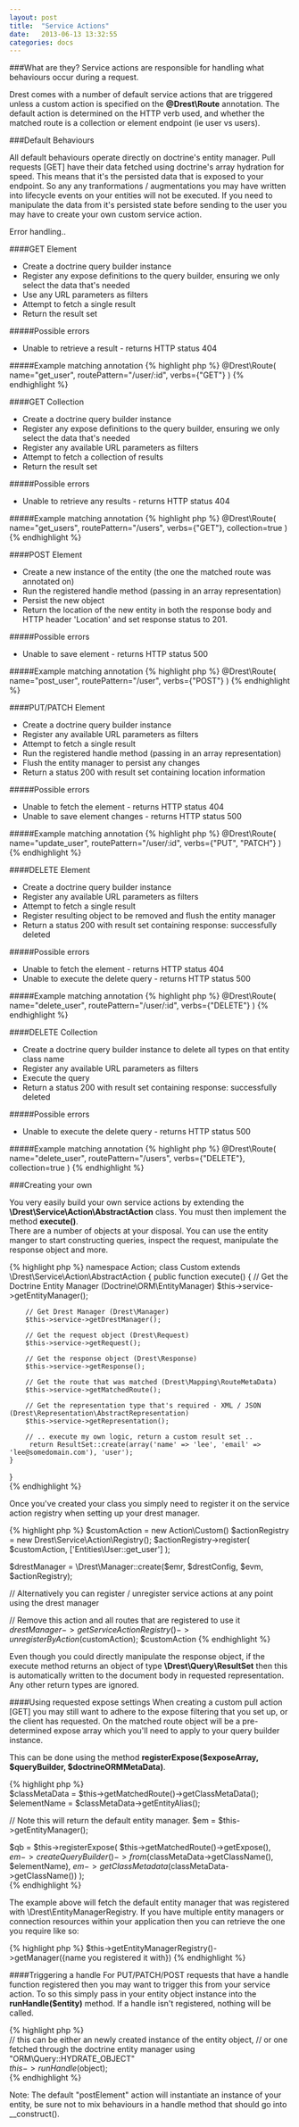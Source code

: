 ```yaml
---
layout: post
title:  "Service Actions"
date:   2013-06-13 13:32:55
categories: docs
---
```



###What are they?
Service actions are responsible for handling what behaviours occur during a request.

Drest comes with a number of default service actions that are triggered unless a custom action is specified on the **@Drest\Route** annotation.
The default action is determined on the HTTP verb used, and whether the matched route is a collection or element endpoint (ie user vs users). 

###Default Behaviours

All default behaviours operate directly on doctrine's entity manager. 
Pull requests \[GET\] have their data fetched using doctrine's array hydration for speed. This means that it's the persisted data that is exposed to your endpoint.
So any any tranformations / augmentations you may have written into lifecycle events on your entities will not be executed. If you need to manipulate the data from it's persisted state before sending to the user you may have to create your own custom service action.




Error handling..

####GET Element

- Create a doctrine query builder instance
- Register any expose definitions to the query builder, ensuring we only select the data that's needed
- Use any URL parameters as filters
- Attempt to fetch a single result
- Return the result set

#####Possible errors
- Unable to retrieve a result - returns HTTP status 404

#####Example matching annotation
{% highlight php %}
@Drest\Route(
   name="get_user",
   routePattern="/user/:id",
   verbs={"GET"}
)
{% endhighlight %}

####GET Collection

- Create a doctrine query builder instance
- Register any expose definitions to the query builder, ensuring we only select the data that's needed
- Register any available URL parameters as filters
- Attempt to fetch a collection of results
- Return the result set

#####Possible errors
- Unable to retrieve any results - returns HTTP status 404

#####Example matching annotation
{% highlight php %}
@Drest\Route(
   name="get_users",
   routePattern="/users",
   verbs={"GET"},
   collection=true
)
{% endhighlight %}

####POST Element

- Create a new instance of the entity (the one the matched route was annotated on)
- Run the registered handle method (passing in an array representation)
- Persist the new object
- Return the location of the new entity in both the response body and HTTP header 'Location' and set response status to 201.

#####Possible errors
- Unable to save element - returns HTTP status 500

#####Example matching annotation
{% highlight php %}
@Drest\Route(
    name="post_user", 
    routePattern="/user", 
    verbs={"POST"}
)
{% endhighlight %}

####PUT/PATCH Element

- Create a doctrine query builder instance
- Register any available URL parameters as filters
- Attempt to fetch a single result
- Run the registered handle method (passing in an array representation)
- Flush the entity manager to persist any changes
- Return a status 200 with result set containing location information

#####Possible errors
- Unable to fetch the element - returns HTTP status 404
- Unable to save element changes - returns HTTP status 500

#####Example matching annotation
{% highlight php %}
@Drest\Route(
    name="update_user", 
    routePattern="/user/:id", 
    verbs={"PUT", "PATCH"}
)
{% endhighlight %}

####DELETE Element

- Create a doctrine query builder instance
- Register any available URL parameters as filters
- Attempt to fetch a single result
- Register resulting object to be removed and flush the entity manager
- Return a status 200 with result set containing response: successfully deleted

#####Possible errors
- Unable to fetch the element - returns HTTP status 404
- Unable to execute the delete query - returns HTTP status 500

#####Example matching annotation
{% highlight php %}
@Drest\Route(
    name="delete_user", 
    routePattern="/user/:id", 
    verbs={"DELETE"}
)
{% endhighlight %}

####DELETE Collection

- Create a doctrine query builder instance to delete all types on that entity class name
- Register any available URL parameters as filters
- Execute the query
- Return a status 200 with result set containing response: successfully deleted

#####Possible errors
- Unable to execute the delete query - returns HTTP status 500

#####Example matching annotation
{% highlight php %}
@Drest\Route(
    name="delete_user", 
    routePattern="/users", 
    verbs={"DELETE"},
    collection=true
)
{% endhighlight %}

###Creating your own

You very easily build your own service actions by extending the **\Drest\Service\Action\AbstractAction** class. You must then implement the method **execute()**.             
There are a number of objects at your disposal. You can use the entity manger to start constructing queries, inspect the request, manipulate the response object and more.              
               
{% highlight php %}
namespace Action;
class Custom extends \Drest\Service\Action\AbstractAction
{
    public function execute()
    {
        // Get the Doctrine Entity Manager (Doctrine\ORM\EntityManager)
        $this->service->getEntityManager();
        
        // Get Drest Manager (Drest\Manager)
        $this->service->getDrestManager();
        
        // Get the request object (Drest\Request)
        $this->service->getRequest();
        
        // Get the response object (Drest\Response)
        $this->service->getResponse();
        
        // Get the route that was matched (Drest\Mapping\RouteMetaData)
        $this->service->getMatchedRoute();
        
        // Get the representation type that's required - XML / JSON (Drest\Representation\AbstractRepresentation)
        $this->service->getRepresentation();           
        
        // .. execute my own logic, return a custom result set ..
         return ResultSet::create(array('name' => 'lee', 'email' => 'lee@somedomain.com'), 'user');
    }
}        
{% endhighlight %}       
               
Once you've created your class you simply need to register it on the service action registry when setting up your drest manager.

{% highlight php %}
$customAction = new Action\Custom()
$actionRegistry = new Drest\Service\Action\Registry();
$actionRegistry->register(
    $customAction,
    ['Entities\User::get_user']
);

$drestManager = \Drest\Manager::create($emr, $drestConfig, $evm, $actionRegistry);

// Alternatively you can register / unregister service actions at any point using the drest manager

// Remove this action and all routes that are registered to use it
$drestManager->getServiceActionRegistry()->unregisterByAction($customAction);
$customAction
{% endhighlight %}   

Even though you could directly manipulate the response object, if the execute method returns an object of type **\Drest\Query\ResultSet** then this is automatically written to the document body in requested representation. Any other return types are ignored.
            
####Using requested expose settings
When creating a custom pull action \[GET\] you may still want to adhere to the expose filtering that you set up, or the client has requested.
On the matched route object will be a pre-determined expose array which you'll need to apply to your query builder instance. 

This can be done using the method **registerExpose($exposeArray, $queryBuilder, $doctrineORMMetaData)**.

{% highlight php %}  
$classMetaData = $this->getMatchedRoute()->getClassMetaData();
$elementName = $classMetaData->getEntityAlias();

// Note this will return the default entity manager.
$em = $this->getEntityManager();

$qb = $this->registerExpose(
    $this->getMatchedRoute()->getExpose(),
    $em->createQueryBuilder()->from($classMetaData->getClassName(), $elementName),
    $em->getClassMetadata($classMetaData->getClassName())
);  
 {% endhighlight %}

The example above will fetch the default entity manager that was registered with \Drest\EntityManagerRegistry.
If you have multiple entity managers or connection resources within your application then you can retrieve the one you require like so:

{% highlight php %}
$this->getEntityManagerRegistry()->getManager({name you registered it with})
{% endhighlight %}


####Triggering a handle
For PUT/PATCH/POST requests that have a handle function registered then you may want to trigger this from your service action. 
To so this simply pass in your entity object instance into the **runHandle($entity)** method. If a handle isn't registered, nothing will be called.

{% highlight php %}  
// this can be either an newly created instance of the entity object, 
// or one fetched through the doctrine entity manager using "ORM\Query::HYDRATE_OBJECT"  
$this->runHandle($object);   
 {% endhighlight %} 
                
Note: The default "postElement" action will instantiate an instance of your entity, be sure not to mix behaviours in a handle method that should go into \__construct().                